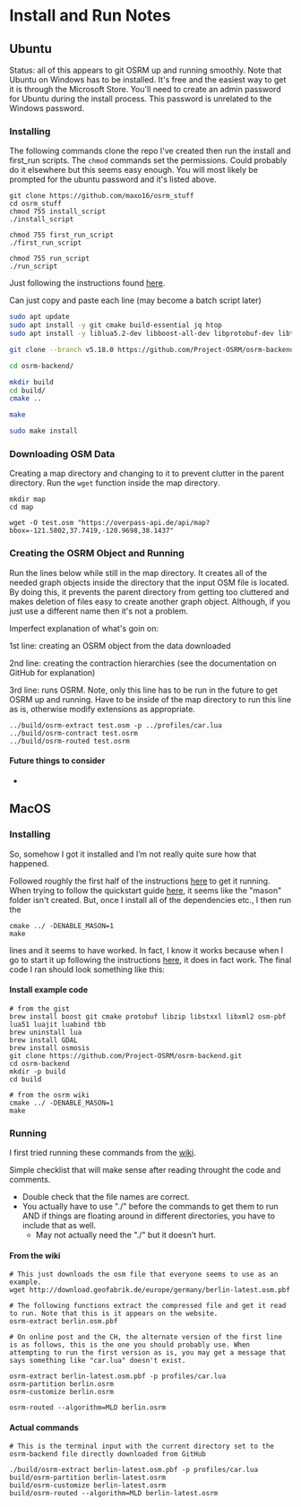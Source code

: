 # Install and Run Notes


## Ubuntu

Status: all of this appears to git OSRM up and running smoothly. 
Note that Ubuntu on Windows has to be installed. It's free and the easiest way to get it is through the Microsoft Store. You'll need to create an admin password for Ubuntu during the install process. This password is unrelated to the Windows password. 

### Installing


The following commands clone the repo I've created then run the install and first_run scripts. The ```chmod``` commands set the permissions. Could probably do it elsewhere but this seems easy enough. You will most likely be prompted for the ubuntu password and it's listed above.  

```
git clone https://github.com/maxo16/osrm_stuff
cd osrm_stuff
chmod 755 install_script
./install_script

chmod 755 first_run_script
./first_run_script

chmod 755 run_script
./run_script
```





Just following the instructions found [here](https://datawookie.netlify.com/blog/2017/09/building-a-local-osrm-instance/).

Can just copy and paste each line (may become a batch script later)

```bash
sudo apt update
sudo apt install -y git cmake build-essential jq htop
sudo apt install -y liblua5.2-dev libboost-all-dev libprotobuf-dev libtbb-dev libstxxl-dev libbz2-dev

git clone --branch v5.18.0 https://github.com/Project-OSRM/osrm-backend.git

cd osrm-backend/

mkdir build
cd build/
cmake ..

make

sudo make install
```



### Downloading OSM Data

Creating a map directory and changing to it to prevent clutter in the parent directory.  Run the ```wget``` function inside the map directory. 

```
mkdir map
cd map

wget -O test.osm "https://overpass-api.de/api/map?bbox=-121.5802,37.7419,-120.9698,38.1437"
```

### Creating the OSRM Object and Running

Run the lines below while still in the map directory. It creates all of the needed graph objects inside the directory that the input OSM file is located. By doing this, it prevents the parent directory from getting too cluttered and makes deletion of files easy to create another graph object. Although, if you just use a different name then it's not a problem. 

Imperfect explanation of what's goin on:

1st line:  creating an OSRM object from the data downloaded

2nd line: creating the contraction hierarchies (see the documentation on GitHub for explanation)

3rd line: runs OSRM. Note, only this line has to be run in the future to get OSRM up and running. Have to be inside of the map directory to run this line as is, otherwise modify extensions as appropriate. 

```
../build/osrm-extract test.osm -p ../profiles/car.lua
../build/osrm-contract test.osrm
../build/osrm-routed test.osrm
```

#### Future things to consider

* 


## MacOS


### Installing

So, somehow I got it installed and I’m not really quite sure how that happened. 

Followed roughly the first half of the instructions [here](https://gist.github.com/jyt109/76eba9b502e2c90bb728) to get it running. When trying to follow the quickstart guide [here](<https://github.com/Project-OSRM/osrm-backend/wiki/Building-OSRM>), it seems like the "mason" folder isn't created. But, once I install all of the dependencies etc., I then run the 

```
cmake ../ -DENABLE_MASON=1
make
```

lines and it seems to have worked. In fact, I know it works because when I go to start it up following the instructions [here](<https://github.com/Project-OSRM/osrm-backend/wiki/Running-OSRM>), it does in fact work. The final code I ran should look something like this: 



#### Install example code

```
# from the gist
brew install boost git cmake protobuf libzip libstxxl libxml2 osm-pbf lua51 luajit luabind tbb
brew uninstall lua 
brew install GDAL                                          
brew install osmosis                                       
git clone https://github.com/Project-OSRM/osrm-backend.git 
cd osrm-backend                                            
mkdir -p build                                             
cd build                                                   

# from the osrm wiki
cmake ../ -DENABLE_MASON=1
make

```



### Running

I first tried running these commands from the [wiki](<https://github.com/Project-OSRM/osrm-backend/wiki/Running-OSRM>).

Simple checklist that will make sense after reading throught the code and comments. 

* Double check that the file names are correct. 
* You actually have to use "./" before the commands to get them to run AND if things are floating around in different directories, you have to include that as well. 
  * May not actually need the "./" but it doesn't hurt. 



#### From the wiki

```
# This just downloads the osm file that everyone seems to use as an example. 
wget http://download.geofabrik.de/europe/germany/berlin-latest.osm.pbf

# The following functions extract the compressed file and get it read to run. Note that this is it appears on the website. 
osrm-extract berlin.osm.pbf

# On online post and the CH, the alternate version of the first line is as follows, this is the one you should probably use. When attempting to run the first version as is, you may get a message that says something like "car.lua" doesn't exist. 

osrm-extract berlin-latest.osm.pbf -p profiles/car.lua
osrm-partition berlin.osrm
osrm-customize berlin.osrm

osrm-routed --algorithm=MLD berlin.osrm 
```



#### Actual commands

```
# This is the terminal input with the current directory set to the osrm-backend file directly downloaded from GitHub

./build/osrm-extract berlin-latest.osm.pbf -p profiles/car.lua
build/osrm-partition berlin-latest.osrm
build/osrm-customize berlin-latest.osrm
build/osrm-routed --algorithm=MLD berlin-latest.osrm
```
